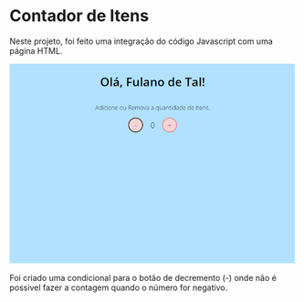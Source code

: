# Contador de Itens

Neste projeto, foi feito uma integração do código Javascript com uma página HTML.

<img src="/assets/img/ex.png" alt="exemplo" width="500"/>

Foi criado uma condicional para o botão de decremento (-) onde não é possivel fazer a contagem quando o número for negativo.
